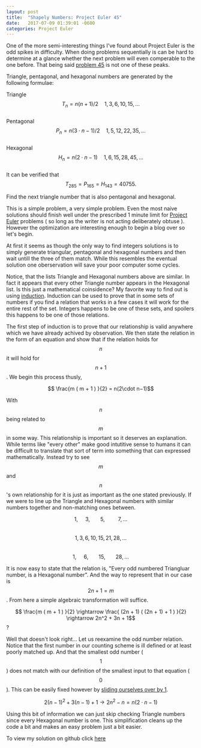 ```yaml
---
layout: post
title:  "Shapely Numbers: Project Euler 45"
date:   2017-07-09 01:39:01 -0600
categories: Project Euler
---
```


One of the more semi-interesting things I've found about Project Euler is the odd spikes in difficulty. When doing problems sequentially is can be hard to determine at a glance whether the next problem will even comperable to the one before. That being said [problem 45][Problem] is not one of these peaks.

Triangle, pentagonal, and hexagonal numbers are generated by the following formulae:

Triangle	    	$$T_n=n(n+1)/2 \quad 1, 3, 6, 10, 15, ... $$ <br>
Pentagonal	    	$$P_n=n(3\cdot n−1)/2 \quad 1, 5, 12, 22, 35, ...$$<br>
Hexagonal	    	$$H_n=n(2\cdot n−1) \quad 1, 6, 15, 28, 45, ...$$<br>
It can be verified that  $$T_{285} = P_{165} = H_{143} = 40755.$$

Find the next triangle number that is also pentagonal and hexagonal.

This is a simple problem, a very simple problem. Even the most naive solutions should finish well under the prescribed 1 minute limit for [Project Euler][PE] problems ( so long as the writer is not acting deliberately obtuse ). However the optimization are interesting enough to begin a blog over so let's begin.

At first it seems as though the only way to find integers solutions is to simply generate triangular, pentagonal and hexagonal numbers and then wait untill the three of them match. While this resembles the eventual solution one oberservation will save your poor computer some cycles.

Notice, that the lists Triangle and Hexagonal numbers above are similar. In fact it appears that every other Triangle number appears in the Hexagonal list. Is this just a mathematical coinsidence?  My favorite way to find out is using [induction][Wiki1].  Induction can be used to prove that in some sets of numbers if you find a relation that works in a few cases it will work for the entire rest of the set.  Integers happens to be one of these sets, and spoilers this happens to be one of those relations.

The first step of induction is to prove that our relationship is valid anywhere which we have already achived by observation.  We then state the relation in the form of an equation and show that if the relation holds for $$n$$ it will hold for $$n + 1$$. We begin this process thusly, 

$$ \frac{m ( m + 1 ) }{2} = n(2\cdot n−1)$$ 

With $$n$$ being related to $$m$$ in some way. This relationship is important so it deserves an explanation.  While terms like "every other" make good intutitive sense to humans it can be difficult to translate that sort of term into something that can expressed mathematically. Instead try to see $$m$$ and $$n$$'s own relationship for it is just as important as the one stated previously.  If we were to line up the Triangle and Hexagonal numbers with similar numbers together and non-matching ones between.

$$ 1,\>\>\>\>\>3, \>\>\>\>\>\>\>5,\>\>\>\>\>\>\>\>\>7, ...$$<br>
$$ 1, 3, 6, 10, 15, 21, 28, ... $$<br>
$$ 1,\>\>\>\>\>6, \>\>\>\>\>\>\>15,\>\>\>\>\>\>\>28, ...$$

It is now easy to state that the relation is, "Every odd numbered Triangluar number, is a Hexagonal number". And the way to represent that in our case is $$ 2n + 1 = m $$. From here a simple algebraic transformation will suffice.

$$ \frac{m ( m + 1 ) }{2} \rightarrow  \frac{ (2n + 1) ( (2n + 1) + 1 ) }{2} \rightarrow 2n^2 + 3n + 1$$?

Well that doesn't look right... Let us reexamine the odd number relation. Notice that the first number in our counting scheme is ill defined or at least poorly matched up.  And that the smallest odd number ( $$1$$ ) does not match with our definition of the smallest input to that equation ( $$0$$ ). This can be easily fixed however by [sliding ourselves over by 1][Wiki2].

$$ 2(n-1)^2 + 3(n - 1) + 1 \rightarrow 2n^2 - n = n(2\cdot n−1)$$ 

Using this bit of information we can just skip checking Triangle numbers since every Hexagonal number is one. This simplification cleans up the code a bit and makes an easy problem just a bit easier.

To view my solution on github click [here][solution]

[Wiki2]: https://en.wikipedia.org/wiki/Off-by-one_error
[Wiki1]: https://en.wikipedia.org/wiki/Mathematical_induction
[Problem]: https://projecteuler.net/problem=45
[solution]: https://github.com/zaowen/Euler/blob/master/prob45/45.cpp
[PE]: https://projecteuler.net/about
